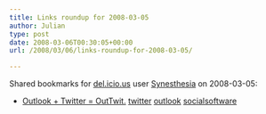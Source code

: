 ```yaml
---
title: Links roundup for 2008-03-05
author: Julian
type: post
date: 2008-03-06T00:30:05+00:00
url: /2008/03/06/links-roundup-for-2008-03-05/

---
```

Shared bookmarks for [del.icio.us][1] user [Synesthesia][2] on 2008-03-05:

  * [Outlook + Twitter = OutTwit.][3] 
    [twitter][4] [outlook][5] [socialsoftware][6] </li> </ul>

 [1]: https://del.icio.us/
 [2]: https://del.icio.us/synesthesia
 [3]: https://www.techhit.com/OutTwit
 [4]: https://del.icio.us/synesthesia/twitter
 [5]: https://del.icio.us/synesthesia/outlook
 [6]: https://del.icio.us/synesthesia/socialsoftware
